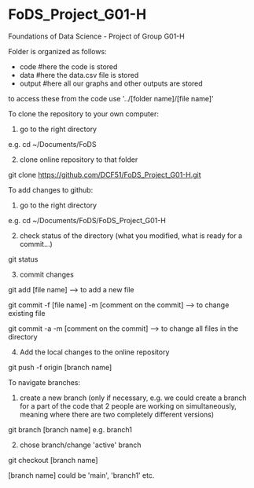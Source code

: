 # FoDS_Project_G01-H
Foundations of Data Science - Project of Group G01-H

Folder is organized as follows:
- code #here the code is stored
- data #here the data.csv file is stored
- output #here all our graphs and other outputs are stored

to access these from the code use '../[folder name]/[file name]'

To clone the repository to your own computer:
1. go to the right directory
  
  e.g. cd ~/Documents/FoDS

2. clone online repository to that folder
  
  git clone https://github.com/DCF51/FoDS_Project_G01-H.git

To add changes to github:
1. go to the right directory
  
  e.g. cd ~/Documents/FoDS/FoDS_Project_G01-H

2. check status of the directory (what you modified, what is ready for a commit...)

  git status

3. commit changes

  git add [file name] --> to add a new file

  git commit -f [file name] -m [comment on the commit] --> to change existing file
  
  git commit -a -m [comment on the commit] --> to change all files in the directory

4. Add the local changes to the online repository

  git push -f origin [branch name]
  
To navigate branches:
1. create a new branch (only if necessary, e.g. we could create a branch for a part of the code that 2 people are working on simultaneously, meaning where there are two completely different versions)

  git branch [branch name] e.g. branch1

2. chose branch/change 'active' branch

  git checkout [branch name]

  [branch name] could be 'main', 'branch1' etc.
